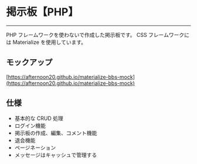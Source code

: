 # 掲示板【PHP】

---

PHP フレームワークを使わないで作成した掲示板です。
CSS フレームワークには Materialize を使用しています。

## モックアップ

[https://afternoon20.github.io/materialize-bbs-mock](https://afternoon20.github.io/materialize-bbs-mock)

## 仕様

- 基本的な CRUD 処理
- ログイン機能
- 掲示板の作成、編集、コメント機能
- 退会機能
- ページネーション
- メッセージはキャッシュで管理する
